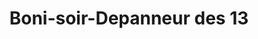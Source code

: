 ---
title: "Boni-soir-Depanneur des 13"
url: /potton/boni-soir-depanneur-des-13/
shop: Lebensmittel
---